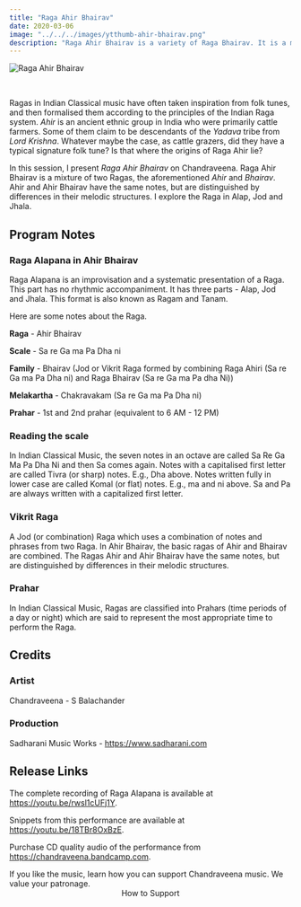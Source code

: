 ```yaml
---
title: "Raga Ahir Bhairav"
date: 2020-03-06
image: "../../../images/ytthumb-ahir-bhairav.png"
description: "Raga Ahir Bhairav is a variety of Raga Bhairav. It is a mishra or a complex Raga, meaning, it is derived by the combination of two Ragas - Raga Ahiri and Raga Bhairav."
---
```


![Raga Ahir Bhairav](ytthumb-ahir-bhairav.png)

<br>

Ragas in Indian Classical music have often taken inspiration from folk tunes, and then formalised them according to the principles of the Indian Raga system. *Ahir* is an ancient ethnic group in India who were primarily cattle farmers. Some of them claim to be descendants of the *Yadava* tribe from *Lord Krishna*. Whatever maybe the case, as cattle grazers, did they have a typical signature folk tune? Is that where the origins of Raga Ahir lie?

In this session, I present *Raga Ahir Bhairav* on Chandraveena. Raga Ahir Bhairav is a mixture of two Ragas, the aforementioned *Ahir* and *Bhairav*. Ahir and Ahir Bhairav have the same notes, but are distinguished by differences in their melodic structures. I explore the Raga in Alap, Jod and Jhala.

## Program Notes

### Raga Alapana in Ahir Bhairav
Raga Alapana is an improvisation and a systematic presentation of a Raga. This part has no rhythmic accompaniment. It has three parts - Alap, Jod and Jhala. This format is also known as Ragam and Tanam.

Here are some notes about the Raga.

**Raga** - Ahir Bhairav

**Scale** - Sa re Ga ma Pa Dha ni

**Family** - Bhairav (Jod or Vikrit Raga formed by combining Raga Ahiri (Sa re Ga ma Pa Dha ni) and Raga Bhairav (Sa re Ga ma Pa dha Ni))

**Melakartha** - Chakravakam (Sa re Ga ma Pa Dha ni)

**Prahar** - 1st and 2nd prahar (equivalent to 6 AM - 12 PM)

### Reading the scale
In Indian Classical Music, the seven notes in an octave are called Sa Re Ga Ma Pa Dha Ni and then Sa comes again. Notes with a capitalised first letter are called Tivra (or sharp) notes. E.g., Dha above. Notes written fully in lower case are called Komal (or flat) notes. E.g., ma and ni above. Sa and Pa are always written with a capitalized first letter.

### Vikrit Raga
A Jod (or combination) Raga which uses a combination of notes and phrases from two Raga. In Ahir Bhairav, the basic ragas of Ahir and Bhairav are combined. The Ragas Ahir and Ahir Bhairav have the same notes, but are distinguished by differences in their melodic structures.

### Prahar
In Indian Classical Music, Ragas are classified into Prahars (time periods of a day or night) which are said to represent the most appropriate time to perform the Raga.

## Credits
### Artist
Chandraveena - S Balachander

### Production
Sadharani Music Works - https://www.sadharani.com

## Release Links
The complete recording of Raga Alapana is available at https://youtu.be/rwsl1cUFj1Y.

Snippets from this performance are available at https://youtu.be/18TBr8OxBzE.

Purchase CD quality audio of the performance from https://chandraveena.bandcamp.com.

<notice-box>
If you like the music, learn how you can support Chandraveena music. We value your patronage.
<div style="text-align:center">
<my-button to="/support/">How to Support</my-button>
</div>
</notice-box>
